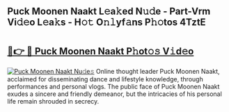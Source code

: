 ## Puck Moonen Naakt L𝚎a𝚔ed N𝚞𝚍e - Part-Vrm Vi𝚍𝚎o L𝚎a𝚔s - H𝚘𝚝 O𝚗𝚕yf𝚊ns P𝚑𝚘tos 4TztE

# <h2><a href="http://kfcdv5n.oniu.top/?m=Puck+Moonen+Naakt">🔗👉 🔴 Puck Moonen Naakt P𝚑ot𝚘𝚜 V𝚒d𝚎o</a></h2>

[![Puck Moonen Naakt Nu𝚍e𝚜](https://i.imgur.com/0qMVB7G.gif)](http://kfcdv5n.oniu.top/?m=Puck+Moonen+Naakt)
Online thought leader Puck Moonen Naakt, acclaimed for disseminating dance and lifestyle knowledge, through performances and personal vlogs. The public face of Puck Moonen Naakt exudes a sincere and friendly demeanor, but the intricacies of his personal life remain shrouded in secrecy.  
